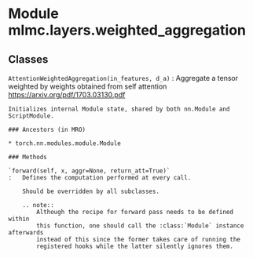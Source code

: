 Module mlmc.layers.weighted_aggregation
=======================================

Classes
-------

`AttentionWeightedAggregation(in_features, d_a)`
:   Aggregate a tensor weighted by weights obtained from self attention
    https://arxiv.org/pdf/1703.03130.pdf
    
    Initializes internal Module state, shared by both nn.Module and ScriptModule.

    ### Ancestors (in MRO)

    * torch.nn.modules.module.Module

    ### Methods

    `forward(self, x, aggr=None, return_att=True)`
    :   Defines the computation performed at every call.
        
        Should be overridden by all subclasses.
        
        .. note::
            Although the recipe for forward pass needs to be defined within
            this function, one should call the :class:`Module` instance afterwards
            instead of this since the former takes care of running the
            registered hooks while the latter silently ignores them.